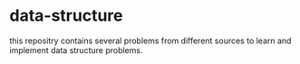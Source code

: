 # data-structure
this repositry contains several problems from different sources to learn and implement data structure problems.